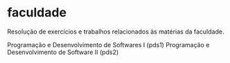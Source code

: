 # faculdade
Resolução de exercícios e trabalhos relacionados às matérias da faculdade.

Programação e Desenvolvimento de Softwares I (pds1)
Programação e Desenvolvimento de Software II (pds2)
